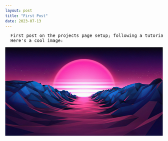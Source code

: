```yaml
---
layout: post
title: "First Post"
date: 2023-07-13
---
```


<pre>
  First post on the projects page setup; following a tutorial to create a foundation for my website.
  Here's a cool image:
</pre>

<img src="/images/Vaporwave Background.jpg" alt="Vaporwave Background">
